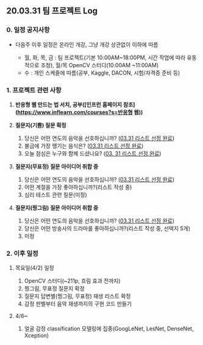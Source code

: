 ## 20.03.31 팀 프로젝트 Log

### 0. 일정 공지사항

- 다음주 이후 일정은 온라인 개강, 그냥 개강 상관없이 이하에 따름

  - 월, 화, 목, 금 : 팀 프로젝트(기본 10:00AM~18:00PM, 시간 작업에 따라 유동적으로 조정), 월/목 OpenCV 스터디(10:00AM ~11:00AM)
  - 수 : 개인 스케줄에 따름(공부, Kaggle, DACON, 시험/자격증 준비 등)

  

### 1. 프로젝트 관련 사항

1. **반응형 웹 만드는 법 서치, 공부([인프런 홈페이지 참조](https://www.inflearn.com/courses?s=반응형 웹))** 
2. **질문지(기쁨) 질문 확정**
   1. 당신은 어떤 연도의 음악을 선호하십니까? (<u>03.31 리스트 선정 완료</u>)
   2. 불금에 가장 땡기는 음식은? (<u>03.31 리스트 선정 완료</u>)
   3. 오늘 점심은 누구와 함께 드셨나요? (<u>03. 31 리스트 선정 완료</u>)

3. **질문지(무표정) 질문 아이디어 취합 중**
   1. 당신은 어떤 연도의 음악을 선호하십니까? (<u>03.31 리스트 선정 완료</u>)
   2. 어떤 계절을 가장 좋아하십니까?(리스트 작성 중)
   3.  심리 테스트 관련 질문(미정)
4. **질문지(찡그림) 질문 아이디어 취합 중**
   1. 당신은 어떤 연도의 음악을 선호하십니까? (<u>03.31 리스트 선정 완료</u>)
   2. 당신은 어떤 방송사의 드라마를 좋아하십니까?(리스트 작성 중, 선택지 5개)
   3. 미정



### 2. 이후 일정

1. 목요일(4/2) 일정
   1. OpenCV 스터디(~211p, 흐림 효과 전까지)
   2. 찡그림, 무표정 질문지 확정
   3. 질문지 답변별(찡그림, 무표정) 재생 리스트 확정
   4. 감정 판별부터 음악 재생까지의 구현 코드 만들기

2. 4/6~
   1. 얼굴 감정 classification 모델링에 집중(GoogLeNet, LesNet, DenseNet, Xception)